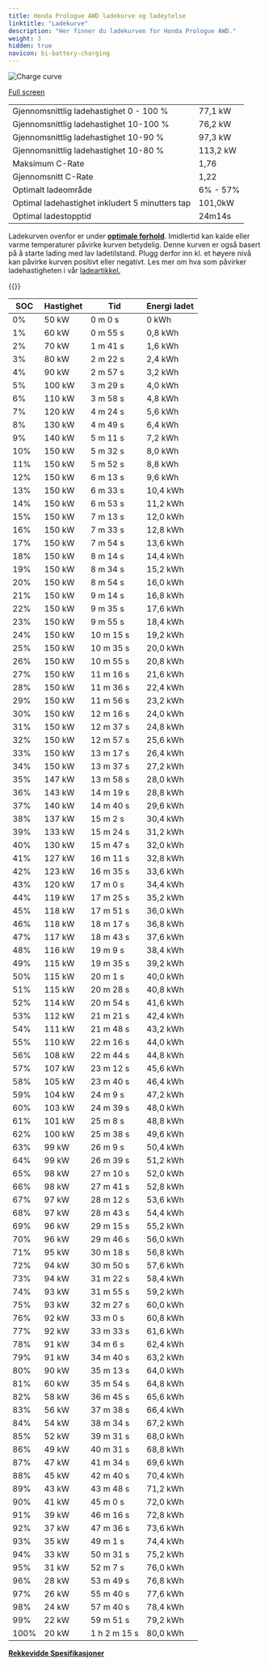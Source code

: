 ```yaml
---
title: Honda Prologue AWD ladekurve og ladeytelse
linktitle: "Ladekurve"
description: "Her finner du ladekurven for Honda Prologue AWD."
weight: 3
hidden: true
navicon: bi-battery-charging
---
```

<!-- markdownlint-disable MD033 -->
<img src="../chargingcurve.svg" alt="Charge curve" class="img-fluid">

[Full screen](../chargingcurve.svg)


<table class="table table-striped border">
<tbody>
<tr>
<td>Gjennomsnittlig ladehastighet 0 - 100 %</td><td>77,1 kW</td>
</tr>
<tr>
<td>Gjennomsnittlig ladehastighet 10-100 %</td><td>76,2 kW</td>
</tr>
<tr>
<td>Gjennomsnittlig ladehastighet 10-90 %</td><td>97,3 kW</td>
</tr>
<tr>
<td>Gjennomsnittlig ladehastighet 10-80 %</td><td>113,2 kW</td>
</tr>
<tr>
<td>Maksimum C-Rate</td><td>1,76</td>
</tr>
<tr>
<td>Gjennomsnitt C-Rate</td><td>1,22</td>
</tr>
<tr>
<td>Optimalt ladeområde</td><td>6% - 57%</td>
</tr>
<tr>
<td>Optimal ladehastighet inkludert 5 minutters tap</td><td>101,0kW</td>
</tr>
<tr>
<td>Optimal ladestopptid</td><td>24m14s</td>
</tr>
</tbody>
</table>


Ladekurven ovenfor er under **[optimale forhold](../../../../../technology/battery/charging/#temperatur)**. Imidlertid kan kalde eller varme temperaturer påvirke kurven betydelig. Denne kurven er også basert på å starte lading med lav ladetilstand. Plugg derfor inn kl. et høyere nivå kan påvirke kurven positivt eller negativt. Les mer om hva som påvirker ladehastigheten i vår [ladeartikkel.](../../../../../technology/battery/charging/)


{{<evkxdisplayaddarticle />}}
<table class="table table-striped border">
<thead>
<tr><th>SOC</th><th>Hastighet</th><th>Tid</th><th>Energi ladet</th></tr>
</thead>
<tbody>
<tr>
<td>0%</td><td>50 kW</td><td> 0 m 0 s </td><td>0 kWh </td>
</tr>
<tr>
<td>1%</td><td>60 kW</td><td> 0 m 55 s </td><td>0,8 kWh </td>
</tr>
<tr>
<td>2%</td><td>70 kW</td><td> 1 m 41 s </td><td>1,6 kWh </td>
</tr>
<tr>
<td>3%</td><td>80 kW</td><td> 2 m 22 s </td><td>2,4 kWh </td>
</tr>
<tr>
<td>4%</td><td>90 kW</td><td> 2 m 57 s </td><td>3,2 kWh </td>
</tr>
<tr>
<td>5%</td><td>100 kW</td><td> 3 m 29 s </td><td>4,0 kWh </td>
</tr>
<tr>
<td>6%</td><td>110 kW</td><td> 3 m 58 s </td><td>4,8 kWh </td>
</tr>
<tr>
<td>7%</td><td>120 kW</td><td> 4 m 24 s </td><td>5,6 kWh </td>
</tr>
<tr>
<td>8%</td><td>130 kW</td><td> 4 m 49 s </td><td>6,4 kWh </td>
</tr>
<tr>
<td>9%</td><td>140 kW</td><td> 5 m 11 s </td><td>7,2 kWh </td>
</tr>
<tr>
<td>10%</td><td>150 kW</td><td> 5 m 32 s </td><td>8,0 kWh </td>
</tr>
<tr>
<td>11%</td><td>150 kW</td><td> 5 m 52 s </td><td>8,8 kWh </td>
</tr>
<tr>
<td>12%</td><td>150 kW</td><td> 6 m 13 s </td><td>9,6 kWh </td>
</tr>
<tr>
<td>13%</td><td>150 kW</td><td> 6 m 33 s </td><td>10,4 kWh </td>
</tr>
<tr>
<td>14%</td><td>150 kW</td><td> 6 m 53 s </td><td>11,2 kWh </td>
</tr>
<tr>
<td>15%</td><td>150 kW</td><td> 7 m 13 s </td><td>12,0 kWh </td>
</tr>
<tr>
<td>16%</td><td>150 kW</td><td> 7 m 33 s </td><td>12,8 kWh </td>
</tr>
<tr>
<td>17%</td><td>150 kW</td><td> 7 m 54 s </td><td>13,6 kWh </td>
</tr>
<tr>
<td>18%</td><td>150 kW</td><td> 8 m 14 s </td><td>14,4 kWh </td>
</tr>
<tr>
<td>19%</td><td>150 kW</td><td> 8 m 34 s </td><td>15,2 kWh </td>
</tr>
<tr>
<td>20%</td><td>150 kW</td><td> 8 m 54 s </td><td>16,0 kWh </td>
</tr>
<tr>
<td>21%</td><td>150 kW</td><td> 9 m 14 s </td><td>16,8 kWh </td>
</tr>
<tr>
<td>22%</td><td>150 kW</td><td> 9 m 35 s </td><td>17,6 kWh </td>
</tr>
<tr>
<td>23%</td><td>150 kW</td><td> 9 m 55 s </td><td>18,4 kWh </td>
</tr>
<tr>
<td>24%</td><td>150 kW</td><td> 10 m 15 s </td><td>19,2 kWh </td>
</tr>
<tr>
<td>25%</td><td>150 kW</td><td> 10 m 35 s </td><td>20,0 kWh </td>
</tr>
<tr>
<td>26%</td><td>150 kW</td><td> 10 m 55 s </td><td>20,8 kWh </td>
</tr>
<tr>
<td>27%</td><td>150 kW</td><td> 11 m 16 s </td><td>21,6 kWh </td>
</tr>
<tr>
<td>28%</td><td>150 kW</td><td> 11 m 36 s </td><td>22,4 kWh </td>
</tr>
<tr>
<td>29%</td><td>150 kW</td><td> 11 m 56 s </td><td>23,2 kWh </td>
</tr>
<tr>
<td>30%</td><td>150 kW</td><td> 12 m 16 s </td><td>24,0 kWh </td>
</tr>
<tr>
<td>31%</td><td>150 kW</td><td> 12 m 37 s </td><td>24,8 kWh </td>
</tr>
<tr>
<td>32%</td><td>150 kW</td><td> 12 m 57 s </td><td>25,6 kWh </td>
</tr>
<tr>
<td>33%</td><td>150 kW</td><td> 13 m 17 s </td><td>26,4 kWh </td>
</tr>
<tr>
<td>34%</td><td>150 kW</td><td> 13 m 37 s </td><td>27,2 kWh </td>
</tr>
<tr>
<td>35%</td><td>147 kW</td><td> 13 m 58 s </td><td>28,0 kWh </td>
</tr>
<tr>
<td>36%</td><td>143 kW</td><td> 14 m 19 s </td><td>28,8 kWh </td>
</tr>
<tr>
<td>37%</td><td>140 kW</td><td> 14 m 40 s </td><td>29,6 kWh </td>
</tr>
<tr>
<td>38%</td><td>137 kW</td><td> 15 m 2 s </td><td>30,4 kWh </td>
</tr>
<tr>
<td>39%</td><td>133 kW</td><td> 15 m 24 s </td><td>31,2 kWh </td>
</tr>
<tr>
<td>40%</td><td>130 kW</td><td> 15 m 47 s </td><td>32,0 kWh </td>
</tr>
<tr>
<td>41%</td><td>127 kW</td><td> 16 m 11 s </td><td>32,8 kWh </td>
</tr>
<tr>
<td>42%</td><td>123 kW</td><td> 16 m 35 s </td><td>33,6 kWh </td>
</tr>
<tr>
<td>43%</td><td>120 kW</td><td> 17 m 0 s </td><td>34,4 kWh </td>
</tr>
<tr>
<td>44%</td><td>119 kW</td><td> 17 m 25 s </td><td>35,2 kWh </td>
</tr>
<tr>
<td>45%</td><td>118 kW</td><td> 17 m 51 s </td><td>36,0 kWh </td>
</tr>
<tr>
<td>46%</td><td>118 kW</td><td> 18 m 17 s </td><td>36,8 kWh </td>
</tr>
<tr>
<td>47%</td><td>117 kW</td><td> 18 m 43 s </td><td>37,6 kWh </td>
</tr>
<tr>
<td>48%</td><td>116 kW</td><td> 19 m 9 s </td><td>38,4 kWh </td>
</tr>
<tr>
<td>49%</td><td>115 kW</td><td> 19 m 35 s </td><td>39,2 kWh </td>
</tr>
<tr>
<td>50%</td><td>115 kW</td><td> 20 m 1 s </td><td>40,0 kWh </td>
</tr>
<tr>
<td>51%</td><td>115 kW</td><td> 20 m 28 s </td><td>40,8 kWh </td>
</tr>
<tr>
<td>52%</td><td>114 kW</td><td> 20 m 54 s </td><td>41,6 kWh </td>
</tr>
<tr>
<td>53%</td><td>112 kW</td><td> 21 m 21 s </td><td>42,4 kWh </td>
</tr>
<tr>
<td>54%</td><td>111 kW</td><td> 21 m 48 s </td><td>43,2 kWh </td>
</tr>
<tr>
<td>55%</td><td>110 kW</td><td> 22 m 16 s </td><td>44,0 kWh </td>
</tr>
<tr>
<td>56%</td><td>108 kW</td><td> 22 m 44 s </td><td>44,8 kWh </td>
</tr>
<tr>
<td>57%</td><td>107 kW</td><td> 23 m 12 s </td><td>45,6 kWh </td>
</tr>
<tr>
<td>58%</td><td>105 kW</td><td> 23 m 40 s </td><td>46,4 kWh </td>
</tr>
<tr>
<td>59%</td><td>104 kW</td><td> 24 m 9 s </td><td>47,2 kWh </td>
</tr>
<tr>
<td>60%</td><td>103 kW</td><td> 24 m 39 s </td><td>48,0 kWh </td>
</tr>
<tr>
<td>61%</td><td>101 kW</td><td> 25 m 8 s </td><td>48,8 kWh </td>
</tr>
<tr>
<td>62%</td><td>100 kW</td><td> 25 m 38 s </td><td>49,6 kWh </td>
</tr>
<tr>
<td>63%</td><td>99 kW</td><td> 26 m 9 s </td><td>50,4 kWh </td>
</tr>
<tr>
<td>64%</td><td>99 kW</td><td> 26 m 39 s </td><td>51,2 kWh </td>
</tr>
<tr>
<td>65%</td><td>98 kW</td><td> 27 m 10 s </td><td>52,0 kWh </td>
</tr>
<tr>
<td>66%</td><td>98 kW</td><td> 27 m 41 s </td><td>52,8 kWh </td>
</tr>
<tr>
<td>67%</td><td>97 kW</td><td> 28 m 12 s </td><td>53,6 kWh </td>
</tr>
<tr>
<td>68%</td><td>97 kW</td><td> 28 m 43 s </td><td>54,4 kWh </td>
</tr>
<tr>
<td>69%</td><td>96 kW</td><td> 29 m 15 s </td><td>55,2 kWh </td>
</tr>
<tr>
<td>70%</td><td>96 kW</td><td> 29 m 46 s </td><td>56,0 kWh </td>
</tr>
<tr>
<td>71%</td><td>95 kW</td><td> 30 m 18 s </td><td>56,8 kWh </td>
</tr>
<tr>
<td>72%</td><td>94 kW</td><td> 30 m 50 s </td><td>57,6 kWh </td>
</tr>
<tr>
<td>73%</td><td>94 kW</td><td> 31 m 22 s </td><td>58,4 kWh </td>
</tr>
<tr>
<td>74%</td><td>93 kW</td><td> 31 m 55 s </td><td>59,2 kWh </td>
</tr>
<tr>
<td>75%</td><td>93 kW</td><td> 32 m 27 s </td><td>60,0 kWh </td>
</tr>
<tr>
<td>76%</td><td>92 kW</td><td> 33 m 0 s </td><td>60,8 kWh </td>
</tr>
<tr>
<td>77%</td><td>92 kW</td><td> 33 m 33 s </td><td>61,6 kWh </td>
</tr>
<tr>
<td>78%</td><td>91 kW</td><td> 34 m 6 s </td><td>62,4 kWh </td>
</tr>
<tr>
<td>79%</td><td>91 kW</td><td> 34 m 40 s </td><td>63,2 kWh </td>
</tr>
<tr>
<td>80%</td><td>90 kW</td><td> 35 m 13 s </td><td>64,0 kWh </td>
</tr>
<tr>
<td>81%</td><td>60 kW</td><td> 35 m 54 s </td><td>64,8 kWh </td>
</tr>
<tr>
<td>82%</td><td>58 kW</td><td> 36 m 45 s </td><td>65,6 kWh </td>
</tr>
<tr>
<td>83%</td><td>56 kW</td><td> 37 m 38 s </td><td>66,4 kWh </td>
</tr>
<tr>
<td>84%</td><td>54 kW</td><td> 38 m 34 s </td><td>67,2 kWh </td>
</tr>
<tr>
<td>85%</td><td>52 kW</td><td> 39 m 31 s </td><td>68,0 kWh </td>
</tr>
<tr>
<td>86%</td><td>49 kW</td><td> 40 m 31 s </td><td>68,8 kWh </td>
</tr>
<tr>
<td>87%</td><td>47 kW</td><td> 41 m 34 s </td><td>69,6 kWh </td>
</tr>
<tr>
<td>88%</td><td>45 kW</td><td> 42 m 40 s </td><td>70,4 kWh </td>
</tr>
<tr>
<td>89%</td><td>43 kW</td><td> 43 m 48 s </td><td>71,2 kWh </td>
</tr>
<tr>
<td>90%</td><td>41 kW</td><td> 45 m 0 s </td><td>72,0 kWh </td>
</tr>
<tr>
<td>91%</td><td>39 kW</td><td> 46 m 16 s </td><td>72,8 kWh </td>
</tr>
<tr>
<td>92%</td><td>37 kW</td><td> 47 m 36 s </td><td>73,6 kWh </td>
</tr>
<tr>
<td>93%</td><td>35 kW</td><td> 49 m 1 s </td><td>74,4 kWh </td>
</tr>
<tr>
<td>94%</td><td>33 kW</td><td> 50 m 31 s </td><td>75,2 kWh </td>
</tr>
<tr>
<td>95%</td><td>31 kW</td><td> 52 m 7 s </td><td>76,0 kWh </td>
</tr>
<tr>
<td>96%</td><td>28 kW</td><td> 53 m 49 s </td><td>76,8 kWh </td>
</tr>
<tr>
<td>97%</td><td>26 kW</td><td> 55 m 40 s </td><td>77,6 kWh </td>
</tr>
<tr>
<td>98%</td><td>24 kW</td><td> 57 m 40 s </td><td>78,4 kWh </td>
</tr>
<tr>
<td>99%</td><td>22 kW</td><td> 59 m 51 s </td><td>79,2 kWh </td>
</tr>
<tr>
<td>100%</td><td>20 kW</td><td>1 h 2 m 15 s </td><td>80,0 kWh </td>
</tr>
</tbody>
</table>

<div class="mt-3 mb-3">
<a href="../rangeandconsumption/" class="text-decoration-none text-black">
<strong><i class="bi-arrow-left"></i> Rekkevidde </strong>
</a>
<a href="../specifications/" class="text-decoration-none text-black float-end">
<strong>Spesifikasjoner <i class="bi-arrow-right"></i></strong>
</a>
</div>
